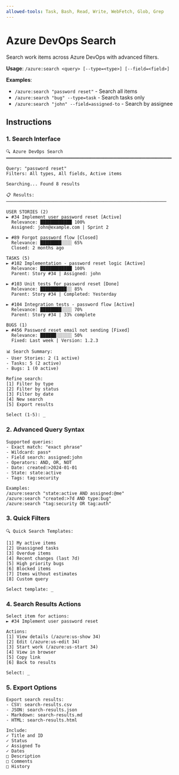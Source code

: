 ```yaml
---
allowed-tools: Task, Bash, Read, Write, WebFetch, Glob, Grep
---
```


# Azure DevOps Search

Search work items across Azure DevOps with advanced filters.

**Usage**: `/azure:search <query> [--type=<type>] [--field=<field>]`

**Examples**:
- `/azure:search "password reset"` - Search all items
- `/azure:search "bug" --type=task` - Search tasks only
- `/azure:search "john" --field=assigned-to` - Search by assignee

## Instructions

### 1. Search Interface

```
🔍 Azure DevOps Search
═══════════════════════════════════════════════════════════════

Query: "password reset"
Filters: All types, All fields, Active items

Searching... Found 8 results

📋 Results:
─────────────────────────────────────────────────────────────

USER STORIES (2)
► #34 Implement user password reset [Active]
  Relevance: ████████████ 100%
  Assigned: john@example.com | Sprint 2
  
► #89 Forgot password flow [Closed]
  Relevance: ████████░░░░ 65%
  Closed: 2 months ago

TASKS (5)
► #102 Implementation - password reset logic [Active]
  Relevance: ████████████ 100%
  Parent: Story #34 | Assigned: john
  
► #103 Unit tests for password reset [Done]
  Relevance: ██████████░░ 85%
  Parent: Story #34 | Completed: Yesterday
  
► #104 Integration tests - password flow [Active]
  Relevance: ████████░░░░ 70%
  Parent: Story #34 | 33% complete

BUGS (1)
► #456 Password reset email not sending [Fixed]
  Relevance: ██████░░░░░░ 50%
  Fixed: Last week | Version: 1.2.3

📊 Search Summary:
- User Stories: 2 (1 active)
- Tasks: 5 (2 active)
- Bugs: 1 (0 active)

Refine search:
[1] Filter by type
[2] Filter by status
[3] Filter by date
[4] New search
[5] Export results

Select (1-5): _
```

### 2. Advanced Query Syntax

```
Supported queries:
- Exact match: "exact phrase"
- Wildcard: pass*
- Field search: assigned:john
- Operators: AND, OR, NOT
- Date: created:>2024-01-01
- State: state:active
- Tags: tag:security

Examples:
/azure:search "state:active AND assigned:@me"
/azure:search "created:>7d AND type:bug"
/azure:search "tag:security OR tag:auth"
```

### 3. Quick Filters

```
🔍 Quick Search Templates:

[1] My active items
[2] Unassigned tasks
[3] Overdue items
[4] Recent changes (last 7d)
[5] High priority bugs
[6] Blocked items
[7] Items without estimates
[8] Custom query

Select template: _
```

### 4. Search Results Actions

```
Select item for actions:
► #34 Implement user password reset

Actions:
[1] View details (/azure:us-show 34)
[2] Edit (/azure:us-edit 34)
[3] Start work (/azure:us-start 34)
[4] View in browser
[5] Copy link
[6] Back to results

Select: _
```

### 5. Export Options

```
Export search results:
- CSV: search-results.csv
- JSON: search-results.json
- Markdown: search-results.md
- HTML: search-results.html

Include:
✓ Title and ID
✓ Status
✓ Assigned To
✓ Dates
□ Description
□ Comments
□ History
```